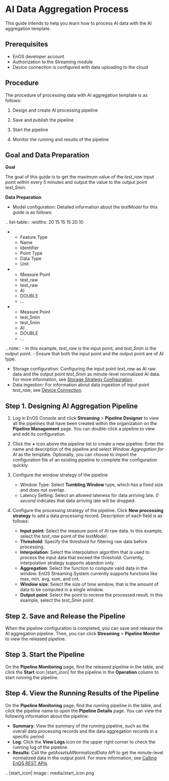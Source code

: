 # AI Data Aggregation Process
This guide intends to help you learn how to process AI data with the AI aggregation template.

## Prerequisites
- EnOS developer account
- Authorization to the Streaming module
- Device connection is configured with data uploading to the cloud

## Procedure
The procedure of processing data with AI aggregation template is as follows:

1. Design and create AI processing pipeline

2. Save and publish the pipeline

3. Start the pipeline

4. Monitor the running and results of the pipeline

## Goal and Data Preparation
**Goal**

The goal of this guide is to get the maximum value of the *test_raw* input point within every 5 minutes and output the value to the output point *test_5min*.

**Data Preparation**
- Model configuration: Detailed information about the *testModel* for this guide is as follows:

.. list-table::
   :widths: 20 15 15 15 20 10

   * - Feature Type
     - Name
     - Identifier
     - Point Type
     - Data Type
     - Unit
   * - Measure Point
     - test_raw
     - test_raw
     - AI
     - DOUBLE
     - ...
   * - Measure Point
     - test_5min
     - test_5min
     - AI
     - DOUBLE
     - ...

.. note:: - In this example, *test_raw* is the input point, and *test_5min* is the output point.
        - Ensure that both the input point and the output point are of AI type.


- Storage configuration:  Configuring the input point *test_raw* as AI raw data and the output point *test_5min* as minute-level normalized AI data. For more information, see [Storage Strategy Configuration](https://docs.envisioniot.com/docs/data-asset/en/latest/storage_strategy_overview.html).  
- Data ingestion: For information about data ingestion of input point *test_raw*, see [Device Connection](https://docs.envisioniot.com/docs/device-connection/zh_CN/latest/gettingstarted_device_connection.html).


## Step 1. Designing AI Aggregation Pipeline

1. Log in EnOS Console and click **Streaming** > **Pipeline Designer** to view all the pipelines that have been created within the organization on the **Pipeline Management** page. You can double-click a pipeline to view and edit its configuration.

2. Click the **+** icon above the pipeline list to create a new pipeline. Enter the name and description of the pipeline and select *Window Aggregation for AI* as the template. Optionally, you can choose to import the configuration file of an existing pipeline to complete the configuration quickly.

3. Configure the window strategy of the pipeline

   - Window Type: Select **Tumbling Window** type, which has a fixed size and does not overlap.
   - Latency Setting: Select an allowed lateness for data arriving late. *0 second* indicates that data arriving late will be dropped.

4. Configure the processing strategy of the pipeline. Click **New processing strategy** to add a data processing record. Description of each field is as follows:

   - **Input point**: Select the measure point of AI raw data. In this example, select the *test_raw* point of the *testModel*.
   - **Threshold**: Specify the threshold for filtering raw data before processing.
   - **Interpolation**: Select the interpolation algorithm that is used to process the input data that exceed the threshold. Currently, interpolation strategy supports abandon only.
   - **Aggregation**: Select the function to compute valid data in the window. EnOS Streaming System currently supports functions like max, min, avg, sum, and cnt.
   - **Window size**: Select the size of time window, that is the amount of data to be computed in a single window.
   - **Output point**: Select the point to receive the processed result. In this example, select the *test_5min* point.

## Step 2. Save and Release the Pipeline

When the pipeline configuration is completed, you can save and release the AI aggregation pipeline. Then, you can click **Streaming** > **Pipeline Monitor** to view the released pipeline.

## Step 3. Start the Pipeline

On the **Pipeline Monitoring** page, find the released pipeline in the table, and click the **Start** icon |start_icon| for the pipeline in the **Operation** column to start running the pipeline.

## Step 4. View the Running Results of the Pipeline

On the **Pipeline Monitoring** page, find the running pipeline in the table, and click the pipeline name to open the **Pipeline Details** page. You can view the following information about the pipeline:

- **Summary**: View the summary of the running pipeline, such as the overall data processing records and the data aggregation records in a specific period.
- **Log**: Click the **View Logs** icon on the upper right corner to check the running log of the pipeline.
- **Results**: Call the *getAssetsAINormalizedData* API to get the minute-level normalized data in the output point. For more information, see [Calling EnOS REST APIs](https://docs.envisioniot.com/docs/app-development/en/latest/call_enos_api.html).

.. |start_icon| image:: media/start_icon.png

<!--end-->
